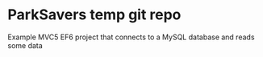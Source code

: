 ParkSavers temp git repo
======

Example MVC5 EF6 project that connects to a MySQL database and reads some data


